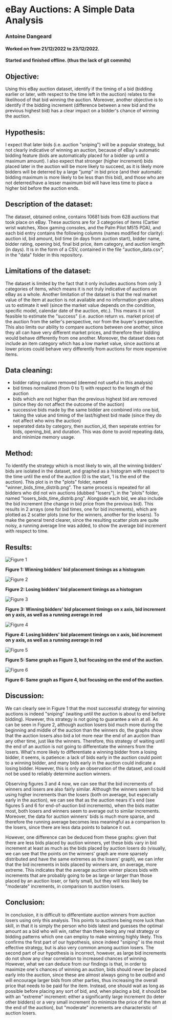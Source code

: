# eBay Auctions: A Simple Data Analysis

### Antoine Dangeard

#### Worked on from 21/12/2022 to 23/12/2022.

#### Started and finished offline. (thus the lack of git commits)

## Objective:
Using this eBay auction dataset, identify if the timing of a bid (bidding earlier or later, with respect to the time left in the auction) relates to the likelihood of that bid winning the auction. Moreover, another objective is to identify if the bidding increment (difference between a new bid and the previous highest bid) has a clear impact on a bidder's chance of winning the auction.

## Hypothesis:
I expect that later bids (i.e. auction "sniping") will be a popular strategy, but not clearly indicative of winning an auction, because of eBay's automatic bidding feature (bids are automatically placed for a bidder up until a maximum amount). I also expect that stronger (higher increment) bids placed later in the auction will be more likely to succeed, as it is likely more bidders will be deterred by a large "jump" in bid price (and their automatic bidding maximum is more likely to be less than this bid), and those who are not deterred/have a lesser maximum bid will have less time to place a higher bid before the auction ends.

## Description of the dataset:
The dataset, obtained online, contains 10681 bids from 628 auctions that took place on eBay. These auctions are for 3 categories of items (Cartier wrist watches, Xbox gaming consoles, and the Palm Pilot M515 PDA), and each bid entry contains the following columns (names modified for clarity): auction id, bid amount, bid time (in days from auction start), bidder name, bidder rating, opening bid, final bid price, item category, and auction length (in days). It is in the form of a CSV, contained in the file "auction_data.csv", in the "data" folder in this repository.

## Limitations of the dataset:
The dataset is limited by the fact that it only includes auctions from only 3 categories of items, which means it is not truly indicative of auctions on eBay as a whole. Another limitation of the dataset is that the real market value of the item at auction is not available and no information given allows us to estimate it well (since the market value depends on the condition, specific model, calendar date of the auction, etc.). This means it is not feasible to estimate the "success" (i.e. auction return vs. market price) of the auction from the seller's perspective, nor from the buyer's perspective. This also limits our ability to compare auctions between one another, since they all can have very different market prices, and therefore their bidding would behave differently from one another. Moreover, the dataset does not include an item category which has a low market value, since auctions at lower prices could behave very differently from auctions for more expensive items.

## Data cleaning:
- bidder rating column removed (deemed not useful in this analysis)
- bid times normalized (from 0 to 1) with respect to the length of the auction
- bids which are not higher than the previous highest bid are removed (since they do not affect the outcome of the auction)
- successive bids made by the same bidder are combined into one bid, taking the value and timing of the last/highest bid made (since they do not affect who wins the auction)
- seperated data by category, then auction_id, then seperate entries for bids, opening_bid, and duration. This was done to avoid repeating data, and minimize memory usage.

## Method:
To identify the strategy which is most likely to win, all the winning bidders' bids are isolated in the dataset, and graphed as a histogram with respect to the time until the end of the auction (0 is the start, 1 is the end of the auction). This plot is in the "plots" folder, named "winner_bids_time_distrib.png". The same process is repeated for all bidders who did not win auctions (dubbed "losers"), in the "plots" folder, named "losers_bids_time_distrib.png". Alongside each bid, we also include the bid increment (the change in bid price from the previous bid). This results in 2 arrays (one for bid times, one for bid increments), which are plotted as 2 scatter plots (one for the winners, another for the losers). To make the general trend clearer, since the resulting scatter plots are quite noisy, a running average line was added, to show the average bid increment with respect to time. 

## Results:
![Figure 1](plots/winner_bids_time_distrib.png)

**Figure 1: Winning bidders' bid placement timings as a histogram**


![Figure 2](plots/loser_bids_time_distrib.png)

**Figure 2: Losing bidders' bid placement timings as a histogram**


![Figure 3](plots/winners_bid_increment_time_distrib.png)

**Figure 3: Winning bidders' bid placement timings on x axis, bid increment on y axis, as well as a running average in red**


![Figure 4](plots/losers_bid_increment_time_distrib.png)

**Figure 4: Losing bidders' bid placement timings on x axis, bid increment on y axis, as well as a running average in red**


![Figure 5](plots/winners_bid_increment_time_distrib_cropped.png)

**Figure 5: Same graph as Figure 3, but focusing on the end of the auction.**


![Figure 6](plots/losers_bid_increment_time_distrib_cropped.png)

**Figure 6: Same graph as Figure 4, but focusing on the end of the auction.**


## Discussion:
We can clearly see in Figure 1 that the most successful strategy for winning auctions is indeed "sniping" (waiting until the auction is about to end before bidding). However, this strategy is not going to guarantee a win at all. As can be seen in Figure 2, although auction losers bid much more during the beginning and middle of the auction than the winners do, the graphs show that the auction losers also bid a lot more near the end of an auction than any other time, just like the winners. Therefore, this strategy of waiting until the end of an auction is not going to differentiate the winners from the losers. What's more likely to differentiate a winning bidder from a losing bidder, it seems, is patience: a lack of bids early in the auction could point to a winning bidder, and many bids early in the auction could indicate a losing bidder. However, this is only an observation of the dataset, and could not be used to reliably determine auction winners.

Observing figures 3 and 4 now, we can see that the bid increments of winners and losers are also fairly similar. Although the winners seem to bid using higher increments than the losers (both on average, but especially early in the auction), we can see that as the auction nears it's end (see figures 5 and 6 for end-of-auction bid increments), when the bids matter most, both losers and winners seem to average out to similar increments. Moreover, the data for auction winners' bids is much more sparse, and therefore the running average becomes less meaningful as a comparison to the losers, since there are less data points to balance it out.

However, one difference can be deduced from these graphs: given that there are less bids placed by auction winners, yet these bids vary in bid increment at least as much as the bids placed by auction losers do (visually, we can see that the points on the winners' graph are more sparsely distributed and have the same extremes as the losers' graph), we can infer that the bid increments in bids placed by winners are, on average, more extreme. This indicates that the average auction winner places bids with increments that are probably going to be as large or larger than those placed by an auction loser, or fairly small, but they will less likely be "moderate" increments, in comparison to auction losers.


## Conclusion:
In conclusion, it is difficult to differentiate auction winners from auction losers using only this analysis. This points to auctions being more luck than skill, in that it is simply the person who bids latest and guesses the optimal amount as a bid who will win, rather than there being any real strategy or bidding patterns which one can employ to make winning highly likely. This confirms the first part of our hypothesis, since indeed "sniping" is the most effective strategy, but is also very common among auction losers. The second part of our hypothesis is incorrect, however, as large bid increments do not show any clear correlation to increased chances of winning. However, what we can deduce from our findings is that, in order to maximize one's chances of winning an auction, bids should never be placed early into the auction, since these are almost always going to be outbid and will encourage larger bids from other parties, thus increasing the overall price that needs to be paid for the item. Instead, one should wait as long as possible before placing any sort of bid, and, when placing a bid, it should be with an "extreme" increment: either a significantly large increment (to deter other bidders) or a very small increment (to minimize the price of the item at the end of the auction), but "moderate" increments are characteristic of auction losers.



